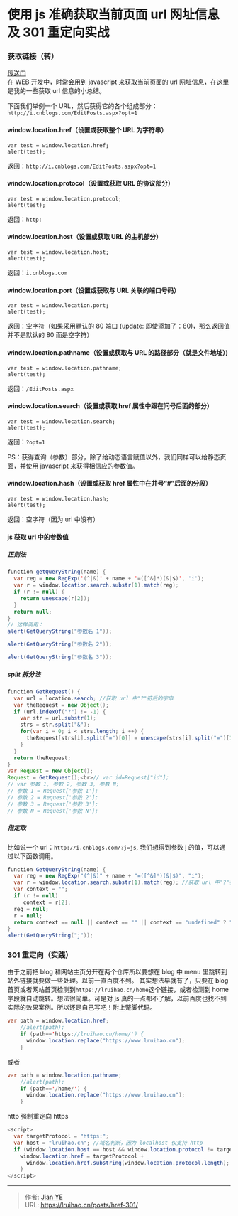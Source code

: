 # 使用 js 准确获取当前页面 url 网址信息及 301 重定向实战


### 获取链接（转）

[传送门](https://www.cnblogs.com/zhabayi/p/6419938.html)  
在 WEB 开发中，时常会用到 javascript 来获取当前页面的 url 网址信息，在这里是我的一些获取 url 信息的小总结。

下面我们举例一个 URL，然后获得它的各个组成部分：`http://i.cnblogs.com/EditPosts.aspx?opt=1`

#### window.location.href（设置或获取整个 URL 为字符串）

```
var test = window.location.href;
alert(test);
```

返回：`http://i.cnblogs.com/EditPosts.aspx?opt=1`

#### window.location.protocol（设置或获取 URL 的协议部分）

```
var test = window.location.protocol;
alert(test);
```

返回：`http:`

#### window.location.host（设置或获取 URL 的主机部分）

```
var test = window.location.host;
alert(test);
```

返回：`i.cnblogs.com`

#### window.location.port（设置或获取与 URL 关联的端口号码）

```
var test = window.location.port;
alert(test);
```

返回：空字符（如果采用默认的 80 端口 (update: 即使添加了：80)，那么返回值并不是默认的 80 而是空字符）

#### window.location.pathname（设置或获取与 URL 的路径部分（就是文件地址）)

```
var test = window.location.pathname;
alert(test);
```

返回：`/EditPosts.aspx`

#### window.location.search（设置或获取 href 属性中跟在问号后面的部分）

```
var test = window.location.search;
alert(test);
```

返回：`?opt=1`

PS：获得查询（参数）部分，除了给动态语言赋值以外，我们同样可以给静态页面，并使用 javascript 来获得相信应的参数值。

#### window.location.hash（设置或获取 href 属性中在井号“#”后面的分段）

```
var test = window.location.hash;
alert(test);
```

返回：空字符（因为 url 中没有）

#### js 获取 url 中的参数值

##### 正则法

```java
function getQueryString(name) {
  var reg = new RegExp('(^|&)' + name + '=([^&]*)(&|$)', 'i');
  var r = window.location.search.substr(1).match(reg);
  if (r != null) {
    return unescape(r[2]);
  }
  return null;
}
// 这样调用：
alert(GetQueryString("参数名 1"));

alert(GetQueryString("参数名 2"));

alert(GetQueryString("参数名 3"));
```

##### split 拆分法

```java
function GetRequest() {
  var url = location.search; //获取 url 中"?"符后的字串
  var theRequest = new Object();
  if (url.indexOf("?") != -1) {
    var str = url.substr(1);
    strs = str.split("&");
    for(var i = 0; i < strs.length; i ++) {
      theRequest[strs[i].split("=")[0]] = unescape(strs[i].split("=")[1]);
    }
  }
  return theRequest;
}
var Request = new Object();
Request = GetRequest();<br>// var id=Request["id"];
// var 参数 1, 参数 2, 参数 3, 参数 N;
// 参数 1 = Request['参数 1'];
// 参数 2 = Request['参数 2'];
// 参数 3 = Request['参数 3'];
// 参数 N = Request['参数 N'];
```

##### 指定取

比如说一个 url：`http://i.cnblogs.com/?j=js`, 我们想得到参数 j 的值，可以通过以下函数调用。

```java
function GetQueryString(name) {
  var reg = new RegExp("(^|&)" + name + "=([^&]*)(&|$)", "i");
  var r = window.location.search.substr(1).match(reg); //获取 url 中"?"符后的字符串并正则匹配
  var context = "";
  if (r != null)
     context = r[2];
  reg = null;
  r = null;
  return context == null || context == "" || context == "undefined" ? "" : context;
}
alert(GetQueryString("j"));
```

### 301 重定向（实践）

由于之前把 blog 和网站主页分开在两个仓库所以要想在 blog 中 menu 里跳转到站外链接就要做一些处理。以前一直百度不到。
其实想法早就有了，只要在 blog 首页或者网站首页检测到`https://lruihao.cn/home`这个链接，或者检测到 home 字段就自动跳转。想法很简单。可是对 js 真的一点都不了解，以前百度也找不到实际的效果案例。所以还是自己写吧！附上蹩脚代码。

```java
var path = window.location.href;
    //alert(path);
    if (path=='https://lruihao.cn/home/') {
      window.location.replace("https://www.lruihao.cn");
    }
```

或者

```java
var path = window.location.pathname;
    //alert(path);
    if (path=='/home/') {
      window.location.replace("https://www.lruihao.cn");
    }
```

http 强制重定向 https

```java
<script>
  var targetProtocol = "https:";
  var host = "lruihao.cn"; //域名判断，因为 localhost 仅支持 http
  if (window.location.host == host && window.location.protocol != targetProtocol){
    window.location.href = targetProtocol +
      window.location.href.substring(window.location.protocol.length);
    }
</script>
```


---

> 作者: [Jian YE](https://github.com/jianye0428)  
> URL: https://lruihao.cn/posts/href-301/  

